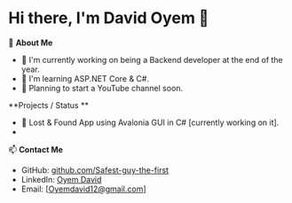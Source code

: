 # Hi there, I'm David Oyem 👋

🎯 **About Me**  
- 🔭 I'm currently working on being a Backend developer at the end of the year.  
- 🌱 I'm learning ASP.NET Core & C#.  
- 🎥 Planning to start a YouTube channel soon.  

**Projects / Status **
- 🔭  Lost & Found App using Avalonia GUI in C# [currently working on it].
- 

 📫 **Contact Me**  
- GitHub: [github.com/Safest-guy-the-first](https://github.com/Safest-guy-the-first/Safest-guy-the-first) 
- LinkedIn: [Oyem David](https://www.linkedin.com/in/oyem-david-618730272/)
- Email: [Oyemdavid12@gmail.com]
<!--
**Safest-guy-the-first/Safest-guy-the-first** is a ✨ _special_ ✨ repository because its `README.md` (this file) appears on your GitHub profile.

Here are some ideas to get you started:

- 🔭 I’m currently working on ...
- 🌱 I’m currently learning ...
- 👯 I’m looking to collaborate on ...
- 🤔 I’m looking for help with ...
- 💬 Ask me about ...
- 📫 How to reach me: ...
- 😄 Pronouns: ...
- ⚡ Fun fact: ...
-->
